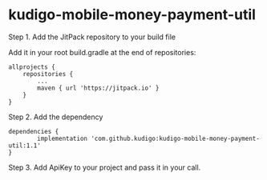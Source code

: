 # kudigo-mobile-money-payment-util

Step 1. Add the JitPack repository to your build file

Add it in your root build.gradle at the end of repositories:

	allprojects {
		repositories {
			...
			maven { url 'https://jitpack.io' }
		}
	}
  
  Step 2. Add the dependency

	dependencies {
	        implementation 'com.github.kudigo:kudigo-mobile-money-payment-util:1.1'
	}
	
  Step 3. Add ApiKey to your project and pass it in your call.
